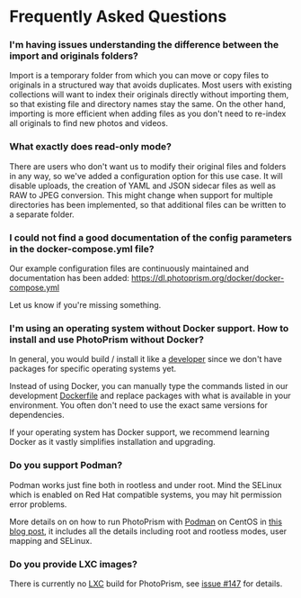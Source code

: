 # Frequently Asked Questions

### I'm having issues understanding the difference between the import and originals folders? ###

Import is a temporary folder from which you can move or copy files to originals in a structured way that avoids duplicates.
Most users with existing collections will want to index their originals directly without importing them, 
so that existing file and directory names stay the same. On the other hand, importing is more efficient when
adding files as you don't need to re-index all originals to find new photos and videos.

### What exactly does read-only mode? ###

There are users who don't want us to modify their original files and folders in any way, so we've added
a configuration option for this use case. It will disable uploads, the creation of YAML and JSON sidecar files as
well as RAW to JPEG conversion. This might change when support for multiple directories has been implemented, 
so that additional files can be written to a separate folder.

### I could not find a good documentation of the config parameters in the docker-compose.yml file? ###

Our example configuration files are continuously maintained and documentation has been added:
https://dl.photoprism.org/docker/docker-compose.yml

Let us know if you're missing something.

### I'm using an operating system without Docker support. How to install and use PhotoPrism without Docker? ###

In general, you would build / install it like a [developer](../developer-guide/setup.md) since we don't have packages 
for specific operating systems yet.

Instead of using Docker, you can manually type the commands listed in our development 
[Dockerfile](https://github.com/photoprism/photoprism/blob/develop/docker/development/Dockerfile) and replace packages with 
what is available in your environment. You often don't need to use the exact same versions for dependencies.

If your operating system has Docker support, we recommend learning Docker as it vastly simplifies installation
and upgrading.

### Do you support Podman? ###

Podman works just fine both in rootless and under root. Mind the SELinux which is enabled on 
Red Hat compatible systems, you may hit permission error problems. 

More details on on how to run PhotoPrism with [Podman](https://podman.io/) on CentOS in 
[this blog post](https://lukas.zapletalovi.com/2020/01/deploy-photoprism-in-centos-80.html), 
it includes all the details including root and rootless modes, user mapping and SELinux.

### Do you provide LXC images? ###

There is currently no [LXC](https://linuxcontainers.org/) build for
PhotoPrism, see [issue #147](https://github.com/photoprism/photoprism/issues/147) for details.
